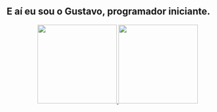 ## E aí eu sou o Gustavo, programador iniciante.
<div align="center">
<a href="https://github.com/geesyy">
<img height="180em" src="https://github-readme-stats.vercel.app/api?username=geesyy&show_icons=true&theme=marko&include_all_commits=true&count_private=true"/>
<img height="180em" src="https://github-readme-stats.vercel.app/api/top-langs/?username=geesyy&layout=compact&langs_count=7&theme=dracula"/>
